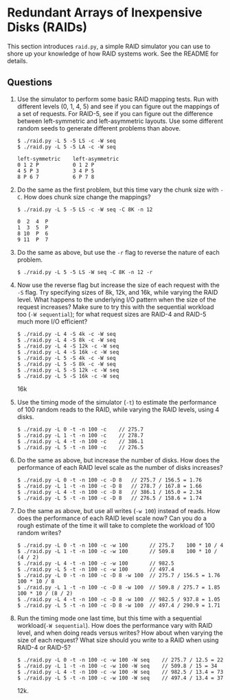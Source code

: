 # Redundant Arrays of Inexpensive Disks (RAIDs)

This section introduces `raid.py`, a simple RAID simulator you can use to shore up your knowledge of how RAID systems work. See the README for details.

## Questions

1. Use the simulator to perform some basic RAID mapping tests. Run with different levels (0, 1, 4, 5) and see if you can figure out the mappings of a set of requests. For RAID-5, see if you can figure out the difference between left-symmetric and left-asymmetric layouts. Use some different random seeds to generate different problems than above.

    ```
    $ ./raid.py -L 5 -5 LS -c -W seq
    $ ./raid.py -L 5 -5 LA -c -W seq

    left-symmetric    left-asymmetric
    0 1 2 P           0 1 2 P
    4 5 P 3           3 4 P 5
    8 P 6 7           6 P 7 8
    ```

2. Do the same as the first problem, but this time vary the chunk size with `-C`. How does chunk size change the mappings?

    ```
    $ ./raid.py -L 5 -5 LS -c -W seq -C 8K -n 12

    0  2  4  P
    1  3  5  P
    8 10  P  6
    9 11  P  7
    ```

3. Do the same as above, but use the `-r` flag to reverse the nature of each problem.

    ```
    $ ./raid.py -L 5 -5 LS -W seq -C 8K -n 12 -r
    ```

4. Now use the reverse flag but increase the size of each request with the `-S` flag. Try specifying sizes of 8k, 12k, and 16k, while varying the RAID level. What happens to the underlying I/O pattern when the size of the request increases? Make sure to try this with the sequential workload too (`-W sequential`); for what request sizes are RAID-4 and RAID-5 much more I/O efficient?

    ```
    $ ./raid.py -L 4 -S 4k -c -W seq
    $ ./raid.py -L 4 -S 8k -c -W seq
    $ ./raid.py -L 4 -S 12k -c -W seq
    $ ./raid.py -L 4 -S 16k -c -W seq
    $ ./raid.py -L 5 -S 4k -c -W seq
    $ ./raid.py -L 5 -S 8k -c -W seq
    $ ./raid.py -L 5 -S 12k -c -W seq
    $ ./raid.py -L 5 -S 16k -c -W seq
    ```

    16k

5. Use the timing mode of the simulator (`-t`) to estimate the performance of 100 random reads to the RAID, while varying the RAID levels, using 4 disks.

    ```
    $ ./raid.py -L 0 -t -n 100 -c    // 275.7
    $ ./raid.py -L 1 -t -n 100 -c    // 278.7
    $ ./raid.py -L 4 -t -n 100 -c    // 386.1
    $ ./raid.py -L 5 -t -n 100 -c    // 276.5
    ```

6. Do the same as above, but increase the number of disks. How does the performance of each RAID level scale as the number of disks increases?

    ```
    $ ./raid.py -L 0 -t -n 100 -c -D 8   // 275.7 / 156.5 = 1.76
    $ ./raid.py -L 1 -t -n 100 -c -D 8   // 278.7 / 167.8 = 1.66
    $ ./raid.py -L 4 -t -n 100 -c -D 8   // 386.1 / 165.0 = 2.34
    $ ./raid.py -L 5 -t -n 100 -c -D 8   // 276.5 / 158.6 = 1.74
    ```

7. Do the same as above, but use all writes (`-w 100`) instead of reads. How does the performance of each RAID level scale now? Can you do a rough estimate of the time it will take to complete the workload of 100 random writes?

    ```
    $ ./raid.py -L 0 -t -n 100 -c -w 100       // 275.7    100 * 10 / 4
    $ ./raid.py -L 1 -t -n 100 -c -w 100       // 509.8    100 * 10 / (4 / 2)
    $ ./raid.py -L 4 -t -n 100 -c -w 100       // 982.5
    $ ./raid.py -L 5 -t -n 100 -c -w 100       // 497.4
    $ ./raid.py -L 0 -t -n 100 -c -D 8 -w 100  // 275.7 / 156.5 = 1.76    100 * 10 / 8
    $ ./raid.py -L 1 -t -n 100 -c -D 8 -w 100  // 509.8 / 275.7 = 1.85    100 * 10 / (8 / 2)
    $ ./raid.py -L 4 -t -n 100 -c -D 8 -w 100  // 982.5 / 937.8 = 1.05
    $ ./raid.py -L 5 -t -n 100 -c -D 8 -w 100  // 497.4 / 290.9 = 1.71
    ```

8. Run the timing mode one last time, but this time with a sequential workload(`-W sequential`). How does the performance vary with RAID level, and when doing reads versus writes? How about when varying the size of each request? What size should you write to a RAID when using RAID-4 or RAID-5?

    ```
    $ ./raid.py -L 0 -t -n 100 -c -w 100 -W seq    // 275.7 / 12.5 = 22
    $ ./raid.py -L 1 -t -n 100 -c -w 100 -W seq    // 509.8 / 15 = 34
    $ ./raid.py -L 4 -t -n 100 -c -w 100 -W seq    // 982.5 / 13.4 = 73
    $ ./raid.py -L 5 -t -n 100 -c -w 100 -W seq    // 497.4 / 13.4 = 37
    ```

    12k.

